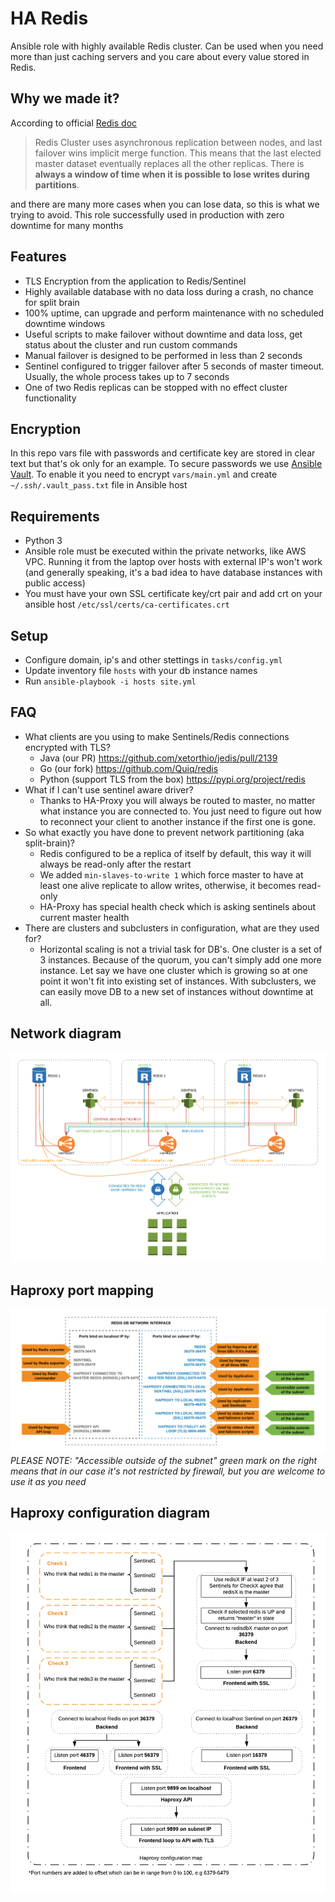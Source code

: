 # HA Redis
Ansible role with highly available Redis cluster. Can be used when you need more than just caching servers and you care about every value stored in Redis.

## Why we made it?
According to official [Redis doc](https://redis.io/topics/cluster-spec)
> Redis Cluster uses asynchronous replication between nodes, and last failover wins implicit merge function. This means that the last elected master dataset eventually replaces all the other replicas. There is **always a window of time when it is possible to lose writes during partitions**.

and there are many more cases when you can lose data, so this is what we trying to avoid. This role successfully used in production with zero downtime for many months


## Features
* TLS Encryption from the application to Redis/Sentinel
* Highly available database with no data loss during a crash, no chance for split brain
* 100% uptime, can upgrade and perform maintenance with no scheduled downtime windows
* Useful scripts to make failover without downtime and data loss, get status about the cluster and run custom commands
* Manual failover is designed to be performed in less than 2 seconds
* Sentinel configured to trigger failover after 5 seconds of master timeout. Usually, the whole process takes up to 7 seconds
* One of two Redis replicas can be stopped with no effect cluster functionality

## Encryption
In this repo vars file with passwords and certificate key are stored in clear text but that's ok only for an example. To secure passwords we use [Ansible Vault](https://docs.ansible.com/ansible/latest/user_guide/vault.html). To enable it you need to encrypt `vars/main.yml` and create `~/.ssh/.vault_pass.txt` file in Ansible host

## Requirements
* Python 3
* Ansible role must be executed within the private networks, like AWS VPC. Running it from the laptop over hosts with external IP's won't work (and generally speaking, it's a bad idea to have database instances with public access)
* You must have your own SSL certificate key/crt pair and add crt on your ansible host `/etc/ssl/certs/ca-certificates.crt`

## Setup
* Configure domain, ip's and other stettings in `tasks/config.yml`
* Update inventory file `hosts` with your db instance names
* Run `ansible-playbook -i hosts site.yml`

## FAQ
* What clients are you using to make Sentinels/Redis connections encrypted with TLS?
  - Java (our PR) https://github.com/xetorthio/jedis/pull/2139
  - Go (our fork) https://github.com/Quiq/redis
  - Python (support TLS from the box) https://pypi.org/project/redis
* What if I can't use sentinel aware driver?
  - Thanks to HA-Proxy you will always be routed to master, no matter what instance you are connected to. You just need to figure out how to reconnect your client to another instance if the first one is gone.
* So what exactly you have done to prevent network partitioning (aka split-brain)?
  - Redis configured to be a replica of itself by default, this way it will always be read-only after the restart
  - We added `min-slaves-to-write 1` which force master to have at least one alive replicate to allow writes, otherwise, it becomes read-only
  - HA-Proxy has special health check which is asking sentinels about current master health
* There are clusters and subclusters in configuration, what are they used for?
  - Horizontal scaling is not a trivial task for DB's. One cluster is a set of 3 instances. Because of the quorum, you can't simply add one more instance. Let say we have one cluster which is growing so at one point it won't fit into existing set of instances. With subclusters, we can easily move DB to a new set of instances without downtime at all.

## Network diagram
![HA Redis network diagram](images/network-diagram.png)

## Haproxy port mapping
![Port mapping](images/port-map.png)
*PLEASE NOTE: "Accessible outside of the subnet" green mark on the right means that in our case it's not restricted by firewall, but you are welcome to use it as you need*
## Haproxy configuration diagram
![Configuration diagram](images/haproxy-diagram.png)
